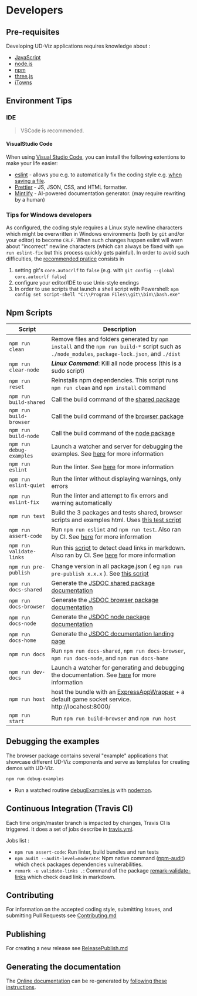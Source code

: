 # Developers

## Pre-requisites

Developing UD-Viz applications requires knowledge about :

- [JavaScript](https://developer.mozilla.org/en-US/docs/Web/javascript)
- [node.js](https://en.wikipedia.org/wiki/Node.js)
- [npm](<https://en.wikipedia.org/wiki/Npm_(software)>)
- [three.js](https://threejs.org/)
- [iTowns](http://www.itowns-project.org)

## Environment Tips

### IDE

> VSCode is recommended.

#### VisualStudio Code

When using [Visual Studio Code](https://code.visualstudio.com/), you can install the following extentions to make your life easier:

- [eslint](https://www.digitalocean.com/community/tutorials/linting-and-formatting-with-eslint-in-vs-code) - allows you e.g. to automatically fix the coding style e.g. [when saving a file](https://www.digitalocean.com/community/tutorials/linting-and-formatting-with-eslint-in-vs-code).
- [Prettier](https://prettier.io/) - JS, JSON, CSS, and HTML formatter.
- [Mintlify](https://marketplace.visualstudio.com/items?itemName=mintlify.document) - AI-powered documentation generator. (may require rewriting by a human)

### Tips for Windows developers

As configured, the coding style requires a Linux style newline characters which might be overwritten in Windows environments
(both by `git` and/or your editor) to become `CRLF`. When such changes happen eslint will warn about "incorrect" newline characters
(which can always be fixed with `npm run eslint-fix` but this process quickly gets painful).
In order to avoid such difficulties, the [recommended pratice](https://stackoverflow.com/questions/1967370/git-replacing-lf-with-crlf)
consists in

1. setting git's `core.autocrlf` to `false` (e.g. with `git config --global core.autocrlf false`)
2. configure your editor/IDE to use Unix-style endings
3. In order to use scripts that launch a shell script with Powershell: `npm config set script-shell "C:\\Program Files\\git\\bin\\bash.exe"`

## Npm Scripts

| Script                   | Description                                                                                                                                                                                                                                                           |
| ------------------------ | --------------------------------------------------------------------------------------------------------------------------------------------------------------------------------------------------------------------------------------------------------------------- |
| `npm run clean`          | Remove files and folders generated by `npm install` and the `npm run build-*` script such as `./node_modules`, `package-lock.json`, and `./dist`                                                                                                                      |
| `npm run clear-node`     | ***Linux Command***: Kill all node process (this is a sudo script)                                                                                                                 |
| `npm run reset`          | Reinstalls npm dependencies. This script runs `npm run clean` and `npm install` command                                                                                                                                                                               |
| `npm run build-shared`   | Call the build command of the [shared package](../../../packages/shared/Readme.md#npm-scripts)                                                                                                                                                                             |
| `npm run build-browser`  | Call the build command of the [browser package](../../../packages/browser/Readme.md#npm-scripts)                                                                                                                                                                           |
| `npm run build-node`     | Call the build command of the [node package](../../../packages/node/Readme.md#npm-scripts)                                                                                                                                                                                 |
| `npm run debug-examples` | Launch a watcher and server for debugging the examples. See [here](#debugging-the-examples) for more information                                                                                                                                                      |
| `npm run eslint`         | Run the linter. See [here](./Contributing.md#coding-style-linter) for more information                                                                                                                                                                                                 |
| `npm run eslint-quiet`   | Run the linter without displaying warnings, only errors                                                                                                                                                                                                               |
| `npm run eslint-fix`     | Run the linter and attempt to fix errors and warning automatically                                                                                                                                                                                                    |
| `npm run test`           | Build the 3 packages and tests shared, browser scripts and examples html. Uses [this test script](../../../bin/test.js)                                                                                                                                                      |
| `npm run assert-code`    | Run `npm run eslint` and `npm run test`. Also ran by CI. See [here](#continuous-integration-travis-ci) for more information                                                                                                                                           |
| `npm run validate-links`    | Run this [script](../../../bin/remarkValidateLinks.js) to detect dead links in markdown. Also ran by CI. See [here](#continuous-integration-travis-ci) for more information                                                                                                                                        |
| `npm run pre-publish`    | Change version in all package.json ( eg `npm run pre-publish x.x.x` ). See [this script](../../../bin//prePublish.js)                                                                                                                                                         |
| `npm run docs-shared`    | Generate the [JSDOC shared package documentation](../../jsdocConfig/jsdoc.shared.json)                                                                                                                                                                               |
| `npm run docs-browser`   | Generate the [JSDOC browser package documentation](../../jsdocConfig/jsdoc.browser.json)                                                                                                                                                                             |
| `npm run docs-node`      | Generate the [JSDOC node package documentation](../../jsdocConfig/jsdoc.node.json)                                                                                                                                                                                   |
| `npm run docs-home`      | Generate the [JSDOC documentation landing page](../../jsdocConfig/jsdoc.home.json)                                                                                                                                                                                   |
| `npm run docs`           | Run `npm run docs-shared`, `npm run docs-browser`, `npm run docs-node`, and `npm run docs-home`                                                                                                                                                                       |
| `npm run dev-docs`       | Launch a watcher for generating and debugging the documentation. See [here](../../Readme.md) for more information                                                                                                                                                    |
| `npm run host`           | host the bundle with an [ExpressAppWrapper](../../../bin/host.js) + a default game socket service. <br>http://locahost:8000/                                                                                                                                                                                    |
| `npm run start`          | Run `npm run build-browser` and `npm run host`                                                                                                                                                                                                                        |

## Debugging the examples

The browser package contains several "example" applications that showcase different UD-Viz components and serve as templates for creating demos with UD-Viz.

```bash
npm run debug-examples
```

- Run a watched routine [debugExamples.js](../../../bin/debugExamples.js) with [nodemon](https://www.npmjs.com/package/nodemon).

## Continuous Integration (Travis CI)

Each time origin/master branch is impacted by changes, Travis CI is triggered. It does a set of jobs describe in [travis.yml](../../../.travis.yml).

Jobs list :

- `npm run assert-code`: Run linter, build bundles and run tests
- `npm audit --audit-level=moderate`: Npm native command ([npm-audit](https://docs.npmjs.com/cli/v6/commands/npm-audit)) which check packages dependencies vulnerabilities.
- `remark -u validate-links .`: Command of the package [remark-validate-links](https://www.npmjs.com/package/remark-validate-links) which check dead link in markdown.

## Contributing

For information on the accepted coding style, submitting Issues, and submitting Pull Requests see [Contributing.md](./Contributing.md)

## Publishing

For creating a new release see [ReleasePublish.md](./ReleasePublish.md)

## Generating the documentation

The [Online documentation](https://vcityteam.github.io/UD-Viz/html/index.html)
can be re-generated by [following these instructions](../../Readme.md).
